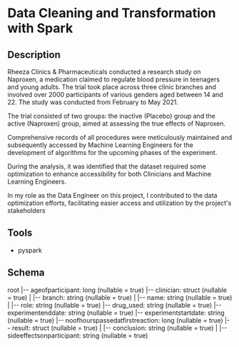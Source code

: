 # Data Cleaning and Transformation with Spark

## Description

Rheeza Clinics & Pharmaceuticals conducted a research study on Naproxen,
 a medication claimed to regulate blood pressure in teenagers and young adults.
  The trial took place across three clinic branches and involved over 2000 participants 
  of various genders aged between 14 and 22. The study was conducted from February to May 2021.

The trial consisted of two groups: the inactive (Placebo) group and 
the active (Naproxen) group, aimed at assessing the true effects of Naproxen.

Comprehensive records of all procedures were meticulously maintained 
and subsequently accessed by Machine Learning Engineers for the development 
of algorithms for the upcoming phases of the experiment.

During the analysis, it was identified that the dataset required some 
optimization to enhance accessibility for both Clinicians and Machine Learning Engineers.

In my role as the Data Engineer on this project, I contributed to the data 
optimization efforts, facilitating easier access and utilization by the project's 
stakeholders


## Tools
 - pyspark





## Schema

root
 |-- ageofparticipant: long (nullable = true)
 |-- clinician: struct (nullable = true)
 |    |-- branch: string (nullable = true)
 |    |-- name: string (nullable = true)
 |    |-- role: string (nullable = true)
 |-- drug_used: string (nullable = true)
 |-- experimentenddate: string (nullable = true)
 |-- experimentstartdate: string (nullable = true)
 |-- noofhourspassedatfirstreaction: long (nullable = true)
 |-- result: struct (nullable = true)
 |    |-- conclusion: string (nullable = true)
 |    |-- sideeffectsonparticipant: string (nullable = true)
